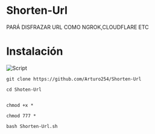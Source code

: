 # Shorten-Url

PARÁ DISFRAZAR URL COMO NGROK,CLOUDFLARE ETC

# Instalación 


<p align="centre">
<img src="https://i.ibb.co/1mkzBb8/Screenshot-20220910-215723-com-termux.jpg" alt="Script">
</p> 

```
git clone https://github.com/Arturo254/Shorten-Url

cd Shoten-Url


chmod +x * 

chmod 777 * 

bash Shorten-Url.sh
```
